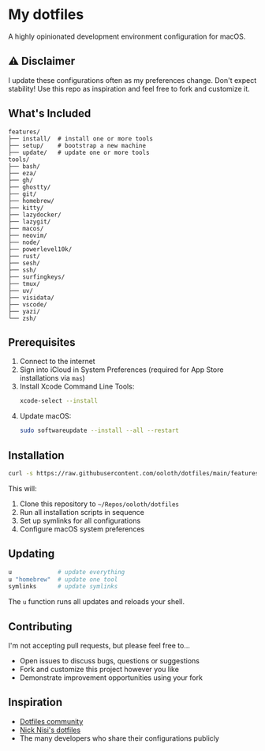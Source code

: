 # My dotfiles

A highly opinionated development environment configuration for macOS.

## ⚠️ Disclaimer

I update these configurations often as my preferences change. Don't expect stability! Use this repo as inspiration and feel free to fork and customize it.

## What's Included

```
features/
├── install/  # install one or more tools
├── setup/    # bootstrap a new machine
├── update/   # update one or more tools
tools/
├── bash/
├── eza/
├── gh/
├── ghostty/
├── git/
├── homebrew/
├── kitty/
├── lazydocker/
├── lazygit/
├── macos/
├── neovim/
├── node/
├── powerlevel10k/
├── rust/
├── sesh/
├── ssh/
├── surfingkeys/
├── tmux/
├── uv/
├── visidata/
├── vscode/
├── yazi/
└── zsh/
```

## Prerequisites

1. Connect to the internet
2. Sign into iCloud in System Preferences (required for App Store installations via `mas`)
3. Install Xcode Command Line Tools:
   ```sh
   xcode-select --install
   ```
4. Update macOS:
   ```sh
   sudo softwareupdate --install --all --restart
   ```

## Installation

```sh
curl -s https://raw.githubusercontent.com/ooloth/dotfiles/main/features/setup/setup.zsh | zsh
```

This will:

1. Clone this repository to `~/Repos/ooloth/dotfiles`
2. Run all installation scripts in sequence
3. Set up symlinks for all configurations
4. Configure macOS system preferences

## Updating

```sh
u             # update everything
u "homebrew"  # update one tool
symlinks      # update symlinks
```

The `u` function runs all updates and reloads your shell.

## Contributing

I'm not accepting pull requests, but please feel free to...

- Open issues to discuss bugs, questions or suggestions
- Fork and customize this project however you like
- Demonstrate improvement opportunities using your fork

## Inspiration

- [Dotfiles community](https://dotfiles.github.io/)
- [Nick Nisi's dotfiles](https://github.com/nicknisi/dotfiles)
- The many developers who share their configurations publicly
